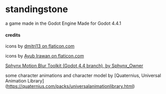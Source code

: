 # standingstone
a game made in the Godot Engine
Made for Godot 4.4.1

#### credits
icons by [dmitri13 on flaticon.com](https://www.flaticon.com/authors/dmitri13)

icons by [Ayub Irawan on flaticon.com](https://www.flaticon.com/authors/ayub-irawan)

[Sphynx Motion Blur Toolkit (Godot 4.4 branch), by Sphynx_Owner ](https://github.com/sphynx-owner/JFA_driven_motion_blur_addon/tree/Godot-4.4)

some character animations and character model by [Quaternius, Universal Animation Library] (https://quaternius.com/packs/universalanimationlibrary.html)

